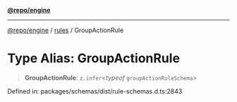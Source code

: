 [**@repo/engine**](../../README.md)

---

[@repo/engine](../../modules.md) / [rules](../README.md) / GroupActionRule

# Type Alias: GroupActionRule

> **GroupActionRule**: `z.infer`\<_typeof_ `groupActionRuleSchema`\>

Defined in: packages/schemas/dist/rule-schemas.d.ts:2843
